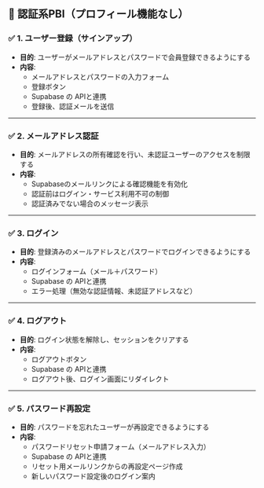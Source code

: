 
## 🔐 認証系PBI（プロフィール機能なし）

### ✅ 1. ユーザー登録（サインアップ）

- **目的**: ユーザーがメールアドレスとパスワードで会員登録できるようにする
- **内容**:
    - メールアドレスとパスワードの入力フォーム
    - 登録ボタン
    - Supabase の APIと連携
    - 登録後、認証メールを送信

---

### ✅ 2. メールアドレス認証

- **目的**: メールアドレスの所有確認を行い、未認証ユーザーのアクセスを制限する
- **内容**:
    - Supabaseのメールリンクによる確認機能を有効化
    - 認証前はログイン・サービス利用不可の制御
    - 認証済みでない場合のメッセージ表示

---

### ✅ 3. ログイン

- **目的**: 登録済みのメールアドレスとパスワードでログインできるようにする
- **内容**:
    - ログインフォーム（メール＋パスワード）
    - Supabase の APIと連携
    - エラー処理（無効な認証情報、未認証アドレスなど）

---

### ✅ 4. ログアウト

- **目的**: ログイン状態を解除し、セッションをクリアする
- **内容**:
    - ログアウトボタン
    - Supabase の APIと連携
    - ログアウト後、ログイン画面にリダイレクト

---

### ✅ 5. パスワード再設定

- **目的**: パスワードを忘れたユーザーが再設定できるようにする
- **内容**:
    - パスワードリセット申請フォーム（メールアドレス入力）
    - Supabase の APIと連携
    - リセット用メールリンクからの再設定ページ作成
    - 新しいパスワード設定後のログイン案内
